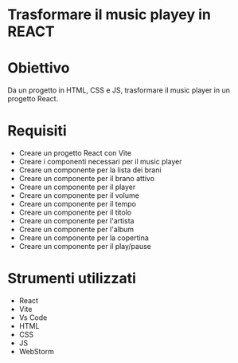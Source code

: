 # Trasformare il music playey in REACT

# Obiettivo
Da un progetto in HTML, CSS e JS, trasformare il music player in un progetto React.

# Requisiti
- Creare un progetto React con Vite
- Creare i componenti necessari per il music player
- Creare un componente per la lista dei brani
- Creare un componente per il brano attivo
- Creare un componente per il player
- Creare un componente per il volume
- Creare un componente per il tempo
- Creare un componente per il titolo
- Creare un componente per l'artista
- Creare un componente per l'album
- Creare un componente per la copertina
- Creare un componente per il play/pause

# Strumenti utilizzati
- React
- Vite
- Vs Code
- HTML
- CSS
- JS
- WebStorm 